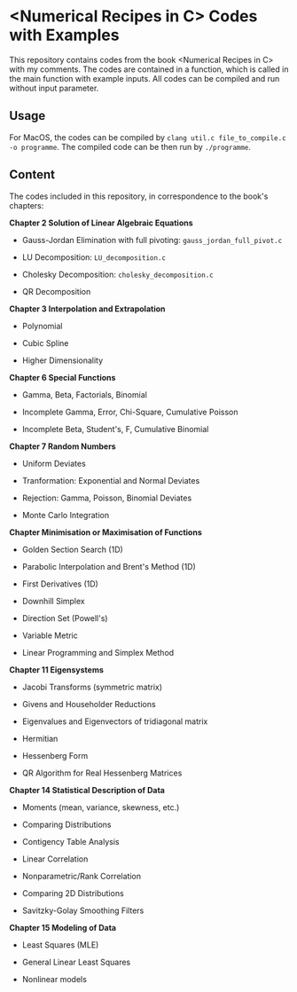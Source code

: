 # \<Numerical Recipes in C> Codes with Examples

This repository contains codes from the book \<Numerical Recipes in C> with my comments. The codes are contained in a function, which is called in the
main function with example inputs. All codes can be compiled and run without input parameter.

## Usage

For MacOS, the codes can be compiled by `clang util.c file_to_compile.c -o programme`. The compiled code can be then run by `./programme`.

## Content

The codes included in this repository, in correspondence to the book's chapters:

**Chapter 2 Solution of Linear Algebraic Equations**

- Gauss-Jordan Elimination with full pivoting: `gauss_jordan_full_pivot.c`

- LU Decomposition: `LU_decomposition.c`

- Cholesky Decomposition: `cholesky_decomposition.c`

- QR Decomposition

**Chapter 3 Interpolation and Extrapolation**

- Polynomial

- Cubic Spline

- Higher Dimensionality

**Chapter 6 Special Functions**

- Gamma, Beta, Factorials, Binomial

- Incomplete Gamma, Error, Chi-Square, Cumulative Poisson

- Incomplete Beta, Student's, F, Cumulative Binomial

**Chapter 7 Random Numbers**

- Uniform Deviates

- Tranformation: Exponential and Normal Deviates

- Rejection: Gamma, Poisson, Binomial Deviates

- Monte Carlo Integration

**Chapter Minimisation or Maximisation of Functions**

- Golden Section Search (1D)

- Parabolic Interpolation and Brent's Method (1D)

- First Derivatives (1D)

- Downhill Simplex

- Direction Set (Powell's)

- Variable Metric

- Linear Programming and Simplex Method

**Chapter 11 Eigensystems**

- Jacobi Transforms (symmetric matrix)

- Givens and Householder Reductions

- Eigenvalues and Eigenvectors of tridiagonal matrix

- Hermitian

- Hessenberg Form

- QR Algorithm for Real Hessenberg Matrices

**Chapter 14 Statistical Description of Data**

- Moments (mean, variance, skewness, etc.)

- Comparing Distributions

- Contigency Table Analysis

- Linear Correlation

- Nonparametric/Rank Correlation

- Comparing 2D Distributions

- Savitzky-Golay Smoothing Filters

**Chapter 15 Modeling of Data**

- Least Squares (MLE)

- General Linear Least Squares

- Nonlinear models
